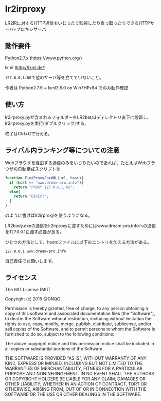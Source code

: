 lr2irproxy
======================
LR2IRに対するHTTP通信をいじったり監視したり乗っ取ったりできるHTTPサーバ+プロキシサーバ

動作要件
----------------
Python2.7.x (https://www.python.org/)

lxml (http://lxml.de/)

`127.0.0.1:80`で他のサーバ等を立てていないこと。

作者は Python2.7.9 + lxml3.5.0 on Win7HPx64 でのみ動作確認

使い方
----------------
lr2irproxy.pyが含まれるフォルダーをLR2beta3ディレクトリ直下に設置し、
lr2irproxy.pyを実行(ダブルクリック)する。

終了はCtrl+Cで行える。

ライバル内ランキング等についての注意
----------------
Webブラウザを経由する通信のみをいじりたいのであれば、たとえばWebブラウザの自動構成スクリプトを
```javascript
function FindProxyForURL(url, host){
  if (host == "www.dream-pro.info"){
    return "PROXY 127.0.0.1:80";
  else{
    return "DIRECT";
  }
} 
```
のように書けばlr2irproxyを使うようになる。

LR2body.exeの通信をlr2irproxyに渡すためにはwww.dream-pro.infoへの通信を127.0.0.1に渡す必要がある。

ひとつの方法として、hostsファイルに以下のエントリを加える方法がある。
```
127.0.0.1 www.dream-pro.info
```
自己責任でお願いします。

ライセンス
----------
The MIT License (MIT)

Copyright (c) 2015 @GNQG

Permission is hereby granted, free of charge, to any person obtaining a copy
of this software and associated documentation files (the "Software"), to deal
in the Software without restriction, including without limitation the rights
to use, copy, modify, merge, publish, distribute, sublicense, and/or sell
copies of the Software, and to permit persons to whom the Software is
furnished to do so, subject to the following conditions:

The above copyright notice and this permission notice shall be included in all
copies or substantial portions of the Software.

THE SOFTWARE IS PROVIDED "AS IS", WITHOUT WARRANTY OF ANY KIND, EXPRESS OR
IMPLIED, INCLUDING BUT NOT LIMITED TO THE WARRANTIES OF MERCHANTABILITY,
FITNESS FOR A PARTICULAR PURPOSE AND NONINFRINGEMENT. IN NO EVENT SHALL THE
AUTHORS OR COPYRIGHT HOLDERS BE LIABLE FOR ANY CLAIM, DAMAGES OR OTHER
LIABILITY, WHETHER IN AN ACTION OF CONTRACT, TORT OR OTHERWISE, ARISING FROM,
OUT OF OR IN CONNECTION WITH THE SOFTWARE OR THE USE OR OTHER DEALINGS IN THE
SOFTWARE.
